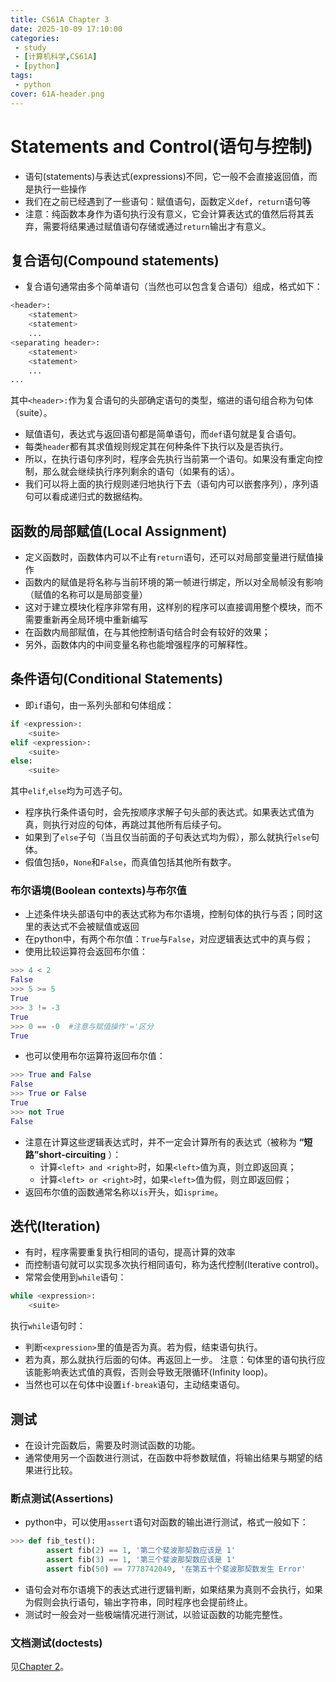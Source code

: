```yaml
---
title: CS61A Chapter 3
date: 2025-10-09 17:10:00
categories:
 - study
 - [计算机科学,CS61A]
 - [python] 
tags: 
 - python
cover: 61A-header.png
---
```

# Statements and Control(语句与控制)
+ 语句(statements)与表达式(expressions)不同，它一般不会直接返回值，而是执行一些操作
+ 我们在之前已经遇到了一些语句：赋值语句，函数定义`def`，`return`语句等
+ 注意：纯函数本身作为语句执行没有意义，它会计算表达式的值然后将其丢弃，需要将结果通过赋值语句存储或通过`return`输出才有意义。
## 复合语句(Compound statements)
+ 复合语句通常由多个简单语句（当然也可以包含复合语句）组成，格式如下：
```python
<header>:
    <statement>
    <statement>
    ...
<separating header>:
    <statement>
    <statement>
    ...
...
```
其中`<header>:`作为复合语句的头部确定语句的类型，缩进的语句组合称为句体（suite）。
+ 赋值语句，表达式与返回语句都是简单语句，而`def`语句就是复合语句。
+ 每类`header`都有其求值规则规定其在何种条件下执行以及是否执行。
+ 所以，在执行语句序列时，程序会先执行当前第一个语句。如果没有重定向控制，那么就会继续执行序列剩余的语句（如果有的话）。
+ 我们可以将上面的执行规则递归地执行下去（语句内可以嵌套序列），序列语句可以看成递归式的数据结构。
## 函数的局部赋值(Local Assignment)
+ 定义函数时，函数体内可以不止有`return`语句，还可以对局部变量进行赋值操作
+ 函数内的赋值是将名称与当前环境的第一帧进行绑定，所以对全局帧没有影响（赋值的名称可以是局部变量）
+ 这对于建立模块化程序非常有用，这样别的程序可以直接调用整个模块，而不需要重新再全局环境中重新编写
+ 在函数内局部赋值，在与其他控制语句结合时会有较好的效果；
+ 另外，函数体内的中间变量名称也能增强程序的可解释性。
## 条件语句(Conditional Statements)
+ 即`if`语句，由一系列头部和句体组成：
```python
if <expression>:
    <suite>
elif <expression>:
    <suite>
else:
    <suite>
```
其中`elif`,`else`均为可选子句。
+ 程序执行条件语句时，会先按顺序求解子句头部的表达式。如果表达式值为真，则执行对应的句体，再跳过其他所有后续子句。
+ 如果到了`else`子句（当且仅当前面的子句表达式均为假），那么就执行`else`句体。
+ 假值包括`0`，`None`和`False`，而真值包括其他所有数字。
### 布尔语境(Boolean contexts)与布尔值
+ 上述条件块头部语句中的表达式称为布尔语境，控制句体的执行与否；同时这里的表达式不会被赋值或返回
+ 在python中，有两个布尔值：`True`与`False`，对应逻辑表达式中的真与假；
+ 使用比较运算符会返回布尔值：
```python
>>> 4 < 2
False
>>> 5 >= 5
True
>>> 3 != -3
True
>>> 0 == -0  #注意与赋值操作'='区分
True
```
+ 也可以使用布尔运算符返回布尔值：
```python
>>> True and False
False
>>> True or False
True
>>> not True
False
```
+ 注意在计算这些逻辑表达式时，并不一定会计算所有的表达式（被称为 **“短路”short-circuiting** ）：
  + 计算`<left> and <right>`时，如果`<left>`值为真，则立即返回真；
  + 计算`<left> or <right>`时，如果`<left>`值为假，则立即返回假；
+ 返回布尔值的函数通常名称以`is`开头，如`isprime`。
## 迭代(Iteration)
+ 有时，程序需要重复执行相同的语句，提高计算的效率
+ 而控制语句就可以实现多次执行相同语句，称为迭代控制(Iterative control)。
+ 常常会使用到`while`语句：
```python
while <expression>:
    <suite>
```
执行`while`语句时：
+ 判断`<expression>`里的值是否为真。若为假，结束语句执行。
+ 若为真，那么就执行后面的句体。再返回上一步。
注意：句体里的语句执行应该能影响表达式值的真假，否则会导致无限循环(Infinity loop)。
+ 当然也可以在句体中设置`if-break`语句，主动结束语句。
## 测试
+ 在设计完函数后，需要及时测试函数的功能。
+ 通常使用另一个函数进行测试，在函数中将参数赋值，将输出结果与期望的结果进行比较。
### 断点测试(Assertions)
+ python中，可以使用`assert`语句对函数的输出进行测试，格式一般如下：
```python
>>> def fib_test():
        assert fib(2) == 1, '第二个斐波那契数应该是 1'
        assert fib(3) == 1, '第三个斐波那契数应该是 1'
        assert fib(50) == 7778742049, '在第五十个斐波那契数发生 Error'
```
+ 语句会对布尔语境下的表达式进行逻辑判断，如果结果为真则不会执行，如果为假则会执行语句，输出字符串，同时程序也会提前终止。
+ 测试时一般会对一些极端情况进行测试，以验证函数的功能完整性。
### 文档测试(doctests)
见[Chapter 2](/2025/10/07/computer-science/CS61A/CS61A-Chapter-2/#%E5%87%BD%E6%95%B0%E5%86%85%E7%BD%AE%E6%B5%8B%E8%AF%95%E7%94%A8%E4%BE%8Bdoctest)。